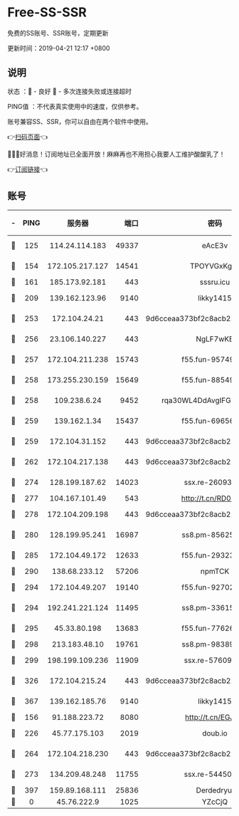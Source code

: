 # Free-SS-SSR

免费的SS账号、SSR账号，定期更新

更新时间：2019-04-21 12:17 +0800

## 说明

状态     ：🙂 - 良好 🙁 - 多次连接失败或连接超时

PING值   ：不代表真实使用中的速度，仅供参考。

账号兼容SS、SSR，你可以自由在两个软件中使用。

👉[扫码页面](https://liesauer.github.io/Free-SS-SSR/)👈

🎉🎉🎉好消息！订阅地址已全面开放！麻麻再也不用担心我要人工维护酸酸乳了！

👉[订阅链接](https://www.liesauer.net/yogurt/subscribe?ACCESS_TOKEN=DAYxR3mMaZAsaqUb)👈

## 账号

|-|PING|服务器|端口|密码|加密方式|区域|
|:----:|:----:|:-----:|-----:|:----:|:----:|:----:|
|🙂|125|114.24.114.183|49337|eAcE3v|chacha20-ietf|TW|
|🙂|154|172.105.217.127|14541|TPOYVGxKglpi|aes-256-cfb|JP|
|🙂|161|185.173.92.181|443|sssru.icu|rc4-md5|RU|
|🙂|209|139.162.123.96|9140|likky1415|aes-256-cfb|JP|
|🙂|253|172.104.24.21|443|9d6cceaa373bf2c8acb22e60b6a58be6|aes-256-cfb|US|
|🙂|256|23.106.140.227|443|NgLF7wKB|aes-256-cfb|US|
|🙂|257|172.104.211.238|15743|f55.fun-95749894|aes-256-cfb|US|
|🙂|258|173.255.230.159|15649|f55.fun-88549751|aes-256-cfb|US|
|🙂|258|109.238.6.24|9452|rqa30WL4DdAvgIFG6Fs3znzTa|aes-256-cfb|FR|
|🙂|259|139.162.1.34|15437|f55.fun-69656616|aes-256-cfb|SG|
|🙂|259|172.104.31.152|443|9d6cceaa373bf2c8acb22e60b6a58be6|aes-256-cfb|US|
|🙂|262|172.104.217.138|443|9d6cceaa373bf2c8acb22e60b6a58be6|aes-256-cfb|US|
|🙂|274|128.199.187.62|14023|ssx.re-26093791|aes-256-cfb|SG|
|🙂|277|104.167.101.49|543|http://t.cn/RD0D7sx|rc4-md5|CA|
|🙂|278|172.104.209.198|443|9d6cceaa373bf2c8acb22e60b6a58be6|aes-256-cfb|US|
|🙂|280|128.199.95.241|16987|ss8.pm-85625063|aes-256-cfb|SG|
|🙂|285|172.104.49.172|12633|f55.fun-29323678|aes-256-cfb|SG|
|🙂|290|138.68.233.12|57206|npmTCK|rc4-md5|US|
|🙂|294|172.104.49.207|19140|f55.fun-92702028|aes-256-cfb|SG|
|🙂|294|192.241.221.124|11495|ss8.pm-33615619|aes-256-cfb|US|
|🙂|295|45.33.80.198|13683|f55.fun-77626498|aes-256-cfb|US|
|🙂|298|213.183.48.10|19761|ss8.pm-98389702|rc4-md5|RU|
|🙂|299|198.199.109.236|11909|ssx.re-57609890|aes-256-cfb|US|
|🙂|326|172.104.215.24|443|9d6cceaa373bf2c8acb22e60b6a58be6|aes-256-cfb|US|
|🙂|367|139.162.185.76|9140|likky1415|aes-256-cfb|DE|
|🙂|156|91.188.223.72|8080|http://t.cn/EGJIyrl|rc4-md5|RU|
|🙂|226|45.77.175.103|2019|doub.io|aes-128-ctr|SG|
|🙂|264|172.104.218.230|443|9d6cceaa373bf2c8acb22e60b6a58be6|aes-256-cfb|US|
|🙂|273|134.209.48.248|11755|ssx.re-54450918|aes-256-cfb|US|
|🙂|397|159.89.168.111|25836|Derdedryuj|chacha20|IN|
|🙁|0|45.76.222.9|1025|YZcCjQ|rc4-md5|JP|
